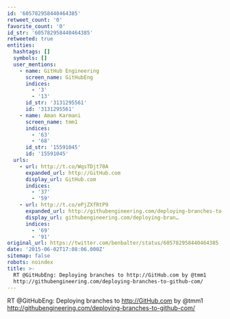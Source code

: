 ```yaml
---
id: '605782958440464385'
retweet_count: '0'
favorite_count: '0'
id_str: '605782958440464385'
retweeted: true
entities:
  hashtags: []
  symbols: []
  user_mentions:
    - name: GitHub Engineering
      screen_name: GitHubEng
      indices:
        - '3'
        - '13'
      id_str: '3131295561'
      id: '3131295561'
    - name: Aman Karmani
      screen_name: tmm1
      indices:
        - '63'
        - '68'
      id_str: '15591045'
      id: '15591045'
  urls:
    - url: http://t.co/WqsTDjt70A
      expanded_url: http://GitHub.com
      display_url: GitHub.com
      indices:
        - '37'
        - '59'
    - url: http://t.co/ePjZXfRtP9
      expanded_url: http://githubengineering.com/deploying-branches-to-github-com/
      display_url: githubengineering.com/deploying-bran…
      indices:
        - '69'
        - '91'
original_url: https://twitter.com/benbalter/status/605782958440464385
date: '2015-06-02T17:08:06.000Z'
sitemap: false
robots: noindex
title: >-
  RT @GitHubEng: Deploying branches to http://GitHub.com by @tmm1
  http://githubengineering.com/deploying-branches-to-github-com/
---
```


RT @GitHubEng: Deploying branches to http://GitHub.com by @tmm1 http://githubengineering.com/deploying-branches-to-github-com/